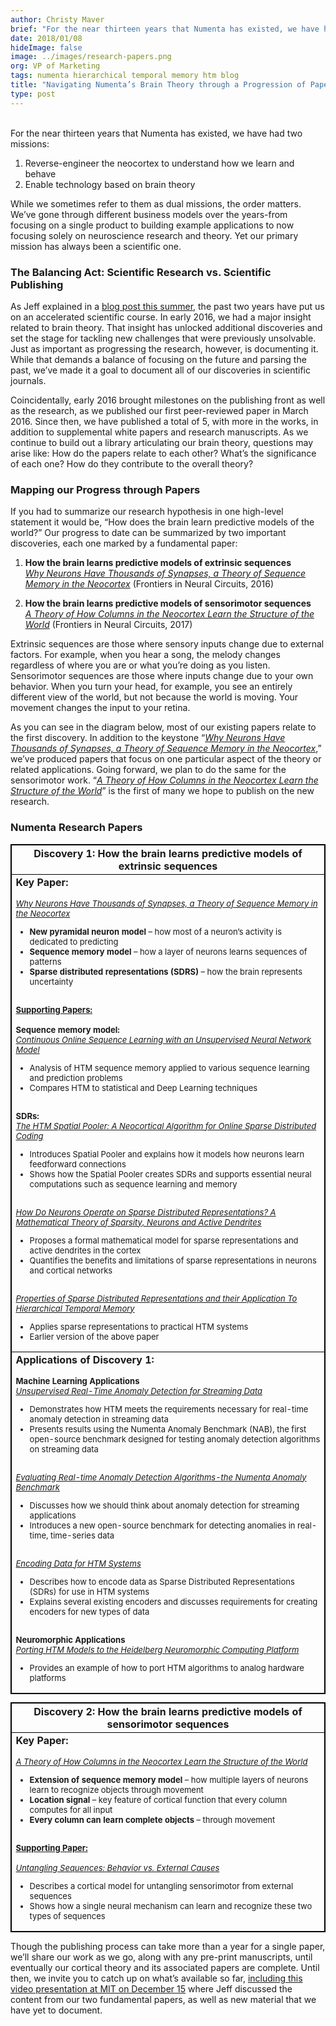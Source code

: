 ```yaml
---
author: Christy Maver
brief: "For the near thirteen years that Numenta has existed, we have had two missions: reverse-engineer the neocortex to understand how we learn and behave and enable technology based on brain theory. While we sometimes refer to them as dual missions, the order matters. We’ve gone through different business models over the years-from focusing on a single product to building example applications to now focusing solely on neuroscience research and theory. Yet our primary mission has always been a scientific one."
date: 2018/01/08
hideImage: false
image: ../images/research-papers.png
org: VP of Marketing
tags: numenta hierarchical temporal memory htm blog
title: "Navigating Numenta’s Brain Theory through a Progression of Papers"
type: post
---
```

<br>
<p style="margin-left: 0pt; display: inline">For the near thirteen years that Numenta has existed, we have had two missions: </p>

1.	Reverse-engineer the neocortex to understand how we learn and behave
2.	Enable technology based on brain theory

While we sometimes refer to them as dual missions, the order matters. We’ve gone through different business models over the years-from focusing on a single product to building example applications to now focusing solely on neuroscience research and theory. Yet our primary mission has always been a scientific one.

### The Balancing Act: Scientific Research vs. Scientific Publishing

As Jeff explained in a [blog post this summer](https://numenta.com/blog/2017/07/18/Numenta-Research-FY-2018/), the past two years have put us on an accelerated scientific course. In early 2016, we had a major insight related to brain theory. That insight has unlocked additional discoveries and set the stage for tackling new challenges that were previously unsolvable. Just as important as progressing the research, however, is documenting it.  While that demands a balance of focusing on the future and parsing the past, we’ve made it a goal to document all of our discoveries in scientific journals.

Coincidentally, early 2016 brought milestones on the publishing front as well as the research, as we published our first peer-reviewed paper in March 2016.  Since then, we have published a total of 5, with more in the works, in addition to supplemental white papers and research manuscripts. As we continue to build out a library articulating our brain theory, questions may arise like: How do the papers relate to each other? What’s the significance of each one?  How do they contribute to the overall theory?

### Mapping our Progress through Papers

If you had to summarize our research hypothesis in one high-level statement it would be, “How does the brain learn predictive models of the world?”  Our progress to date can be summarized by two important discoveries, each one marked by a fundamental paper:

1.	**How the brain learns predictive models of extrinsic sequences**  
*[Why Neurons Have Thousands of Synapses, a Theory of Sequence Memory in the Neocortex](https://numenta.com/papers/why-neurons-have-thousands-of-synapses-theory-of-sequence-memory-in-neocortex/)* (Frontiers in Neural Circuits, 2016)

2.	**How the brain learns predictive models of sensorimotor sequences**  
*[A Theory of How Columns in the Neocortex Learn the Structure of the World](https://numenta.com/papers/a-theory-of-how-columns-in-the-neocortex-enable-learning-the-structure-of-the-world/)* (Frontiers in Neural Circuits, 2017)

Extrinsic sequences are those where sensory inputs change due to external factors. For example, when you hear a song, the melody changes regardless of where you are or what you’re doing as you listen.  Sensorimotor sequences are those where inputs change due to your own behavior.  When you turn your head, for example, you see an entirely different view of the world, but not because the world is moving. Your movement changes the input to your retina.

As you can see in the diagram below, most of our existing papers relate to the first discovery.  In addition to the keystone “*[Why Neurons Have Thousands of Synapses, a Theory of Sequence Memory in the Neocortex](https://numenta.com/papers/why-neurons-have-thousands-of-synapses-theory-of-sequence-memory-in-neocortex/)*,” we’ve produced papers that focus on one particular aspect of the theory or related applications.  Going forward, we plan to do the same for the sensorimotor work.  “*[A Theory of How Columns in the Neocortex Learn the Structure of the World](https://numenta.com/papers/a-theory-of-how-columns-in-the-neocortex-enable-learning-the-structure-of-the-world/)*” is the first of many we hope to publish on the new research.

### Numenta Research Papers

<head>
<style>
table, th,  td {
    border: 1px solid black;
    font-size:	13px;
}
</style>
</head>
<body>

<table style="border-collapse: collapse;">
<thead>
<tr>
  <th><b><font size="3">Discovery 1: How the brain learns predictive models of extrinsic sequences</font></b></th>
</tr>
</thead>
<tbody>
<tr>
<td><b><font size="3">Key Paper:</font><br><br></b><i><a href="https://numenta.com/papers/why-neurons-have-thousands-of-synapses-theory-of-sequence-memory-in-neocortex/">Why Neurons Have Thousands of Synapses, a Theory of Sequence Memory in the Neocortex</a></i>
<ul><li><b>New pyramidal neuron model</b> – how most of a neuron’s activity is dedicated to predicting</li><li><b>Sequence memory model</b> – how a layer of neurons learns sequences of patterns</li>
<li><b>Sparse distributed representations (SDRS)</b> – how the brain represents uncertainty</li></ul>
<br>
<b><u>Supporting Papers:</b></u>
<br><br>
<b>Sequence memory model:</b><br><a href="https://numenta.com/papers/continuous-online-sequence-learning-with-an-unsupervised-neural-network-model/"><i>Continuous Online Sequence Learning with an Unsupervised Neural Network Model</i></a>
<ul>
<li>Analysis of HTM sequence memory applied to various sequence learning and prediction problems
<br>
<li>Compares HTM to statistical and Deep Learning techniques</li></ul>
<br>
<b>SDRs:</b><br><i><a href="http://bit.ly/theHTMSP">The HTM Spatial Pooler: A Neocortical Algorithm for Online Sparse Distributed Coding</a></i>
<ul>
<li>Introduces Spatial Pooler and explains how it models how neurons learn feedforward connections<br><li>Shows how the Spatial Pooler creates SDRs and supports essential neural computations such as sequence learning and memory</li><br></ul>
<a href="http://arxiv.org/abs/1601.00720"><i>How Do Neurons Operate on Sparse Distributed Representations? A Mathematical Theory of Sparsity, Neurons and Active Dendrites</i></a><ul>
<li>Proposes a formal mathematical model for sparse representations and active dendrites in the cortex<br><li>Quantifies the benefits and limitations of sparse representations in neurons and cortical networks</li></ul>
<br>
<a href="http://arxiv.org/abs/1503.07469"><i>Properties of Sparse Distributed Representations and their Application To Hierarchical Temporal Memory</i></a></i><ul><li>Applies sparse representations to practical HTM systems<br><li>Earlier version of the above paper</li></ul>
<tr>
  <td>
  <b><font size="3">Applications of Discovery 1:</font>
<br><br>
Machine Learning Applications</b>
<br>
<a href="https://numenta.com/papers/unsupervised-real-time-anomaly-detection-for-streaming-data/"><i>Unsupervised Real-Time Anomaly Detection for Streaming Data</i></a><ul><li>Demonstrates how HTM meets the requirements necessary for real-time anomaly detection in streaming data<br><li>Presents results using the Numenta Anomaly Benchmark (NAB), the first open-source benchmark designed for testing anomaly detection algorithms on streaming data </li></ul><br>
<a href="http://arxiv.org/abs/1510.03336"><i>Evaluating Real-time Anomaly Detection Algorithms-the Numenta Anomaly Benchmark</i></a><ul><li>Discusses how we should think about anomaly detection for streaming applications</li><li>Introduces a new open-source benchmark for detecting anomalies in real-time, time-series data</ul><br>
<a href="http://arxiv.org/abs/1602.05925"><i>Encoding Data for HTM Systems</i></a><br><ul><li>Describes how to encode data as Sparse Distributed Representations (SDRs) for use in HTM systems<br><li>Explains several existing encoders and discusses requirements for creating encoders for new types of data</li></ul>
<br>
  <b>Neuromorphic Applications</b>
  <br>
<a href="http://arxiv.org/abs/1505.02142"><i>Porting HTM Models to the Heidelberg Neuromorphic Computing Platform</i></a><br><ul><li>Provides an example of how to port HTM algorithms to analog hardware platforms</li></ul>
</tbody>
</table>

<head>
<style>
table, th,  td {
    border: 1px solid black;
    font-size:	13px;
}
</style>
</head>
<body>

<table style="border-collapse: collapse;">
<thead>
<tr>
  <th><b><font size="3">Discovery 2: How the brain learns predictive models of sensorimotor sequences</font></b></th>
</tr>
</thead>
<tbody>
<tr>
<td><b><font size="3">Key Paper:</font></b><br><br>
<i><a href="https://numenta.com/papers/a-theory-of-how-columns-in-the-neocortex-enable-learning-the-structure-of-the-world/">A Theory of How Columns in the Neocortex Learn the Structure of the World</a></i><ul><li><b>Extension of sequence memory model</b> – how multiple layers of neurons learn to recognize objects through movement</li><li><b>Location signal</b> – key feature of cortical function that every column computes for all input</li><li><b>Every column can learn complete objects</b> – through movement</li></ul>
<br>
<b><u>Supporting Paper:</b></u><br><br>
  <a href="https://doi.org/10.1101/190678"><i>Untangling Sequences: Behavior vs. External Causes</a></i><ul><li>Describes a cortical model for untangling sensorimotor from external sequences<br><li>Shows how a single neural mechanism can learn and recognize these two types of sequences</li></ul></td>

</tbody>
</table>

Though the publishing process can take more than a year for a single paper, we’ll share our work as we go, along with any pre-print manuscripts, until eventually our cortical theory and its associated papers are complete.  Until then, we invite you to catch up on what’s available so far, [including this video presentation at MIT on December 15](https://cbmm.mit.edu/video/have-we-missed-half-what-neocortex-does-allocentric-location-basis-perception) where Jeff discussed the content from our two fundamental papers, as well as new material that we have yet to document.
